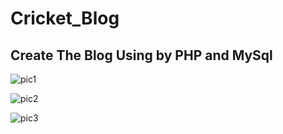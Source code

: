 # Cricket_Blog
## Create The Blog Using by PHP and MySql

![pic1](https://user-images.githubusercontent.com/24476948/39115061-9d32444c-46d8-11e8-9f7b-36dffbd8cfd6.PNG)

![pic2](https://user-images.githubusercontent.com/24476948/39115092-b0300d54-46d8-11e8-8a22-0e1f0d308a82.PNG)

![pic3](https://user-images.githubusercontent.com/24476948/39115130-c450fd66-46d8-11e8-9e7f-f438eadb2e6c.PNG)


